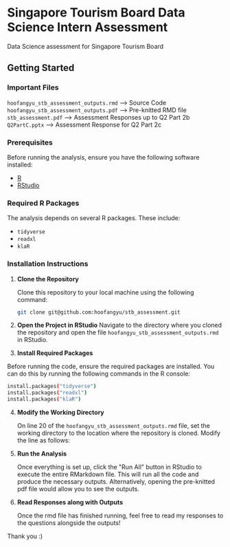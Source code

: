 # Singapore Tourism Board Data Science Intern Assessment
Data Science assessment for Singapore Tourism Board

## Getting Started

### Important Files
`hoofangyu_stb_assessment_outputs.rmd` --> Source Code  
`hoofangyu_stb_assessment_outputs.pdf` --> Pre-knitted RMD file  
`stb_assessment.pdf` --> Assessment Responses up to Q2 Part 2b  
`Q2PartC.pptx` --> Assessment Response for Q2 Part 2c

### Prerequisites

Before running the analysis, ensure you have the following software installed:
- [R](https://cran.r-project.org/)
- [RStudio](https://rstudio.com/)

### Required R Packages

The analysis depends on several R packages. These include:
- `tidyverse`
- `readxl`
- `klaR`

### Installation Instructions

1. **Clone the Repository**

   Clone this repository to your local machine using the following command:

   ```bash
   git clone git@github.com:hoofangyu/stb_assessment.git
   ```

2. **Open the Project in RStudio**
   Navigate to the directory where you cloned the repository and open the file `hoofangyu_stb_assessment_outputs.rmd` in RStudio.

3. **Install Required Packages**

  Before running the code, ensure the required packages are installed. You can do this by running the following commands in the R console:
  ```bash
  install.packages("tidyverse")
  install.packages("readxl")
  install.packages("klaR")
  ```

4. **Modify the Working Directory**
   
   On line 20 of the `hoofangyu_stb_assessment_outputs.rmd` file, set the working directory to the location where the repository is cloned. Modify the line as follows:

6. **Run the Analysis**
   
   Once everything is set up, click the "Run All" button in RStudio to execute the entire RMarkdown file. This will run all the code and produce the necessary outputs. Alternatively, opening the pre-knitted pdf file would allow you to see the outputs.

7. **Read Responses along with Outputs**
   
   Once the rmd file has finished running, feel free to read my responses to the questions alongside the outputs!

Thank you :)
